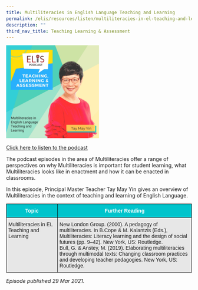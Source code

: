```yaml
---
title: Multiliteracies in English Language Teaching and Learning
permalink: /elis/resources/listen/multiliteracies-in-el-teaching-and-learning/
description: ""
third_nav_title: Teaching Learning & Assessment
---
```

<img src="/images/Multiliteracies%20in%20English%20Language%20Teaching%20and%20Learning.jpg" 
     style="width:50%">
		 
<a href="https://open.spotify.com/episode/35h6q7hAqSk8iFDN2WUblB">Click here to listen to the podcast</a>

The podcast episodes in the area of Multiliteracies offer a range of perspectives on why Multiliteracies is important for student learning, what Multiliteracies looks like in enactment and how it can be enacted in classrooms.

In this episode, Principal Master Teacher Tay May Yin gives an overview of Multiliteracies in the context of teaching and learning of English Language.

<style type="text/css">
.tg  {border-collapse:collapse;border-spacing:0;}
.tg td{border-color:black;border-style:solid;border-width:1px;font-family:Arial, sans-serif;font-size:14px;
  overflow:hidden;padding:10px 5px;word-break:normal;}
.tg th{border-color:black;border-style:solid;border-width:1px;font-family:Arial, sans-serif;font-size:14px;
  font-weight:normal;overflow:hidden;padding:10px 5px;word-break:normal;}
.tg .tg-htg2{background-color:#00C4CC;color:#FFF;font-weight:bold;text-align:center;vertical-align:middle}
.tg .tg-ag2m{background-color:#E7E7E7;text-align:left;vertical-align:top}
</style>
<table class="tg">
<thead>
  <tr>
    <th class="tg-htg2"><span style="font-weight:600;color:#FFF;background-color:#00C4CC">Topic</span></th>
    <th class="tg-htg2"><span style="font-weight:600;color:#FFF;background-color:#00C4CC">Further Reading</span></th>
  </tr>
</thead>
<tbody>
  <tr>
    <td class="tg-ag2m">Multiliteracies in EL Teaching and Learning</td>
    <td class="tg-ag2m">New London Group. (2000). A pedagogy of multiliteracies. In B.Cope &amp; M. Kalantzis (Eds.), Multiliteracies: Literacy learning and the design of social futures (pp. 9–42). New York, US: Routledge.<br>Bull, G. &amp; Anstey, M. (2019). Elaborating multiliteracies through multimodal texts: Changing classroom practices and developing teacher pedagogies. New York, US: Routledge.</td>
  </tr>
</tbody>
</table>

<em>Episode published 29 Mar 2021.</em>